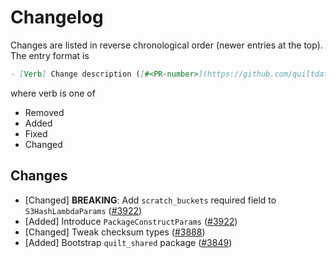 <!-- markdownlint-disable line-length -->
# Changelog

Changes are listed in reverse chronological order (newer entries at the top).
The entry format is

```markdown
- [Verb] Change description ([#<PR-number>](https://github.com/quiltdata/quilt/pull/<PR-number>))
```

where verb is one of

- Removed
- Added
- Fixed
- Changed

## Changes

- [Changed] **BREAKING**: Add `scratch_buckets` required field to `S3HashLambdaParams` ([#3922](https://github.com/quiltdata/quilt/pull/3922))
- [Added] Introduce `PackageConstructParams` ([#3922](https://github.com/quiltdata/quilt/pull/3922))
- [Changed] Tweak checksum types ([#3888](https://github.com/quiltdata/quilt/pull/3888))
- [Added] Bootstrap `quilt_shared` package ([#3849](https://github.com/quiltdata/quilt/pull/3849))

